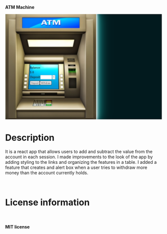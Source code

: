  <B>ATM Machine </B>
            
 <div>    <img src="./atm1.png"></div>
    
  
   <h1> Description </h1>
    <p>It is a react app that allows users to add and subtract the value from the account in each session.
I made improvements to the look of the app by adding styling to the links and organizing the features in a table.
I added a feature that creates and alert box when a user tries to withdraw more money than the account currently holds.</p>
    <br>


   <h1> License information </h1> <br><br>
  <B> MIT license </B>
